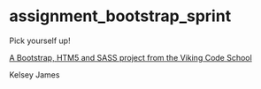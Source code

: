 assignment_bootstrap_sprint
===========================

Pick yourself up!

[A Bootstrap, HTM5 and SASS project from the Viking Code School](http://www.vikingcodeschool.com)

Kelsey James
